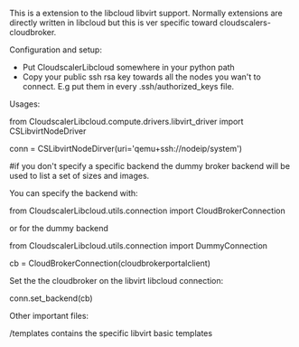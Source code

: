 This is a extension to the libcloud libvirt support.
Normally extensions are directly written in libcloud but this is ver specific toward cloudscalers-cloudbroker.

Configuration and setup:

* Put CloudscalerLibcloud somewhere in your python path
* Copy your public ssh rsa key towards all the nodes you wan't to connect. E.g put them in every .ssh/authorized_keys file.


Usages:

from CloudscalerLibcloud.compute.drivers.libvirt_driver import CSLibvirtNodeDriver

conn = CSLibvirtNodeDirver(uri='qemu+ssh://nodeip/system')

#if you don't specify a specific backend the dummy broker backend will be used to list a set of sizes and images.

You can specify the backend with:

from CloudscalerLibcloud.utils.connection import CloudBrokerConnection

or for the dummy backend

from CloudscalerLibcloud.utils.connection import DummyConnection

cb = CloudBrokerConnection(cloudbrokerportalclient)

Set the the cloudbroker on the libvirt libcloud connection:

conn.set_backend(cb)


Other important files:

/templates contains the specific libvirt basic templates



